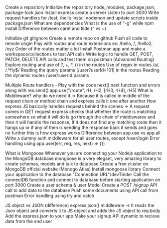 Create a repository
Initialize the repository
node_modules, package.json, package-lock.json
Install express
create a server
Listen to port 3000
Write request handlers for /test, /hello
Install nodemon and update scripts inside package.json
What are dependencies
What is the use of "-g" while npm install
Difference between caret and tilde (^ vs ~)

Initialize git
gitignore
Create a remote repo on github
Push all code to remote origin
Play with routes and route extensions ex: /hello, /, /hello2, /xyz
Order of the routes matter a lot
Install Postman app and make a workspace/collections to test API calls
Write logic to handle GET, POST, PATCH, DELETE API calls and test them on postman
(Advanced Routing)
Explore routing and use of ?, +, *, () in the routes
Use of regex in routes /a/, /.*fly$/
Reading the query params (/user?userId=101) in the routes
Reading the dynamic routes /user/:userId params

Multiple Route handlers - Play with the code
next()
next function and errors along with res.send()
app.use("/route", rH, rH2, [rH3, rH4], rH5)
What is Middleware? why do we need it
-> Because it is called in middle of the request chain or method chain and express calls it one after another
How express JS basically handles requests behind the scenes
-> A request comes in GET request express checks that whether the route is matching somewhere so what it will do is go through the chain of middlewares and then it will handle the response, If it does not find any matching route then it hangs up or if any of then is sending the response back it sends and goes no further this is how express works
Difference between app.use vs app.all
Write a dummy auth middleware for all user routes, except /user/login
Error handling using app.use((err, req, res, next) => {})

What is Mongoose
Whenever you are connecting your Nodejs application to the MongoDB database mongoose is a very elegant, very amazing library to create schemas, models and talk to database
Create a free cluster on MongoDB official website (Monogo Atlas)
Install mongoose library
Connect your application to the database "Connection URL"/devTinder
Call the connectDB function and connect to database before starting application on port 3000
Create a user schema & user Model
Create a POST /signup API call to add data to the database
Push some documents using API call from postman
Error handling using try and catch

JS object vs JSON (difference)
express.json() middleware -> It reads the Json object and converts it to JS object and adds the JS object to req.body
Add the express.json to your app
Make your signup API dynamic to recieve data from the end user
